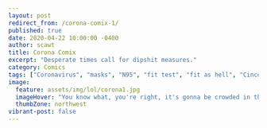 ```yaml
---
layout: post
redirect_from: /corona-comix-1/
published: true
date: 2020-04-22 10:00:00 -0400
author: scawt
title: Corona Comix
excerpt: "Desperate times call for dipshit measures."
category: Comics
tags: ["Coronavirus", "masks", "N95", "fit test", "fit as hell", "Cinco de Mayo", "Darwin award nominees", "Don't do this. Seriously.", "assholery", "with great power comes absolutely no responsibility", "beer", "public safety", "safety first", "medical science", "the flu"]
image:
  feature: assets/img/lol/corona1.jpg
  imageHover: "You know what, you're right, it's gonna be crowded in there. I'll wear two masks. Good lookin' out, dude."
  thumbZone: northwest
vibrant-post: false
---
```

